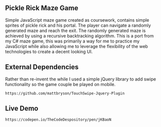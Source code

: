 Pickle Rick Maze Game
---
Simple JavaScript maze game created as coursework, contains simple sprites of pickle rick and his portal. The player can navigate a randomly generated maze and reach the exit. The randomly generated maze is achieved by using a recursive backtracking algorithm. This is a port from my C# maze game, this was primarily a way for me to practice my JavaScript while also allowing me to leverage the flexibility of the web technologies to create a decent looking UI.

External Dependencies 
---
Rather than re-invent the while I used a simple jQuery library to add swipe functionality so the game couple be played on mobile.
```
https://github.com/mattbryson/TouchSwipe-Jquery-Plugin
```
Live Demo
---
```
https://codepen.io/TheCodeDespository/pen/jKBaoN
```
